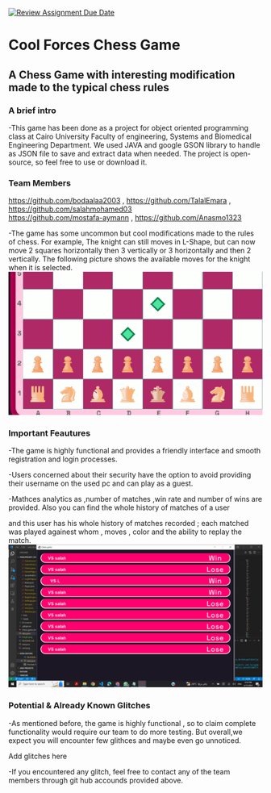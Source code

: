[![Review Assignment Due Date](https://classroom.github.com/assets/deadline-readme-button-24ddc0f5d75046c5622901739e7c5dd533143b0c8e959d652212380cedb1ea36.svg)](https://classroom.github.com/a/s-rx3t9_)
# Cool Forces Chess Game
## A Chess Game with interesting modification made to the typical chess rules 
### A brief intro
-This game has been done as a project for object oriented programming class at Cairo University Faculty of engineering, 
Systems and Biomedical Engineering Department. We used JAVA and google GSON library to handle as JSON file to save and extract data when
needed. The project is open-source, so feel free to use or download it.

### Team Members
https://github.com/bodaalaa2003 , https://github.com/TalalEmara ,  https://github.com/salahmohamed03 <br> https://github.com/mostafa-aymann
,  https://github.com/Anasmo1323 

-The game has some uncommon but cool modifications made to the rules of chess. 
For example, The knight can still moves in L-Shape, but can now move 2 squares horizontally then 3 vertically or 3 horizontally and then 2 vertically. The following picture shows the available moves for the knight when it is selected.
![knight moves](Knightmoves.png)

### Important Feautures
-The game is highly functional and provides a friendly interface and smooth registration and login processes.

-Users concerned about their security have the option to avoid providing their username on the used pc and can play as a guest.

-Mathces analytics as ,number of matches ,win rate and number of wins are provided. Also you can find the whole history of matches of a user

and this user has his whole history of matches recorded ; each matched was played againest whom , moves , color and the ability to replay the match.
![history](history.png)

### Potential & Already Known Glitches
-As mentioned before, the game is highly functional , so to claim complete functionality would require our team to do more testing. But overall,we expect you will encounter few glithces and maybe even go unnoticed.

Add glitches here

-If you encountered any glitch, feel free to contact any of the team members through git hub accounds provided above.
